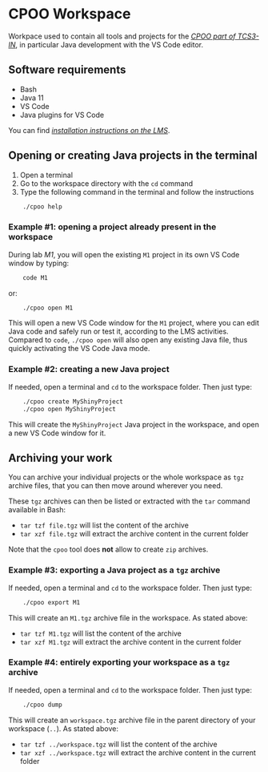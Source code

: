 # CPOO Workspace

Workpace used to contain all tools and projects for the [*CPOO part of
TCS3-IN*](https://lms.isae.fr/course/view.php?id=3169), in particular Java
development with the VS Code editor.

## Software requirements

- Bash
- Java 11
- VS Code
- Java plugins for VS Code

You can find [*installation instructions on the
LMS*](https://lms.isae.fr/course/view.php?id=3169#section-1).

## Opening or creating Java projects in the terminal

1. Open a terminal
2. Go to the workspace directory with the `cd` command
3. Type the following command in the terminal and follow the instructions

```bash
    ./cpoo help
```

### Example #1: opening a project already present in the workspace

During lab *M1*, you will open the existing `M1` project in its own VS Code
window by typing:

```bash
    code M1
```

or:

```bash
    ./cpoo open M1
```

This will open a new VS Code window for the `M1` project, where you can edit
Java code and safely run or test it, according to the LMS activities. Compared
to `code`, `./cpoo open` will also open any existing Java file, thus quickly
activating the VS Code Java mode.

### Example #2: creating a new Java project

If needed, open a terminal and `cd` to the workspace folder. Then just type:

```bash
    ./cpoo create MyShinyProject
    ./cpoo open MyShinyProject
```

This will create the `MyShinyProject` Java project in the workspace, and open a
new VS Code window for it.

## Archiving your work

You can archive your individual projects or the whole workspace as `tgz` archive
files, that you can then move around wherever you need.

These `tgz` archives can then be listed or extracted with the `tar` command
available in Bash:

- `tar tzf file.tgz` will list the content of the archive
- `tar xzf file.tgz` will extract the archive content in the current folder

Note that the `cpoo` tool does **not** allow to create `zip` archives.

### Example #3: exporting a Java project as a `tgz` archive

If needed, open a terminal and `cd` to the workspace folder. Then just type:

```bash
    ./cpoo export M1
```

This will create an `M1.tgz` archive file in the workspace. As stated above:

- `tar tzf M1.tgz` will list the content of the archive
- `tar xzf M1.tgz` will extract the archive content in the current folder

### Example #4: entirely exporting your workspace as a `tgz` archive

If needed, open a terminal and `cd` to the workspace folder. Then just type:

```bash
    ./cpoo dump
```

This will create an `workspace.tgz` archive file in the parent directory of your
workspace (`..`).  As stated above:

- `tar tzf ../workspace.tgz` will list the content of the archive
- `tar xzf ../workspace.tgz` will extract the archive content in the current
  folder
